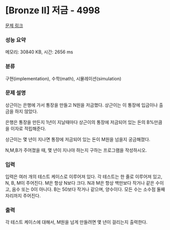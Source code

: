 # [Bronze II] 저금 - 4998 

[문제 링크](https://www.acmicpc.net/problem/4998) 

### 성능 요약

메모리: 30840 KB, 시간: 2656 ms

### 분류

구현(implementation), 수학(math), 시뮬레이션(simulation)

### 문제 설명

<p>상근이는 은행에 가서 통장을 만들고 N원을 저금했다. 상근이는 이 통장에 입금이나 출금을 하지 않았다.</p>

<p>은행은 통장을 만든지 1년이 지날때마다 상근이의 통장에 저금되어 있는 돈의 B%만큼을 이자로 적립해준다.</p>

<p>상근이는 몇 년이 지나면 통장에 저금되어 있는 돈이 M원을 넘을지 궁금해졌다. </p>

<p>N,M,B가 주어졌을 때, 몇 년이 지나야 하는지 구하는 프로그램을 작성하시오.</p>

### 입력 

 <p>입력은 여러 개의 테스트 케이스로 이루어져 있다. 각 테스트는 한 줄로 이루어져 있고, N, B, M이 주어진다. M은 항상 N보다 크다. N과 M은 항상 백만보다 작거나 같은 수이고, 음수 또는 0이 아니다. B는 50보다 작거나 같으며, 양수이다. 모든 수는 소수점 둘째자리까지 주어진다.</p>

### 출력 

 <p>각 테스트 케이스에 대해서, M원을 넘게 만들려면 몇 년이 걸리는지 출력한다.</p>


